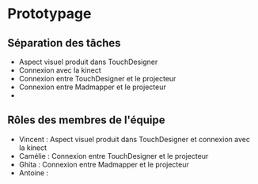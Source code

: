 # Prototypage

## Séparation des tâches 
- Aspect visuel produit dans TouchDesigner
- Connexion avec la kinect
- Connexion entre TouchDesigner et le projecteur
- Connexion entre Madmapper et le projecteur
- 

## Rôles des membres de l'équipe 
- Vincent : Aspect visuel produit dans TouchDesigner et connexion avec la kinect
- Camélie : Connexion entre TouchDesigner et le projecteur
- Ghita : Connexion entre Madmapper et le projecteur
- Antoine : 

